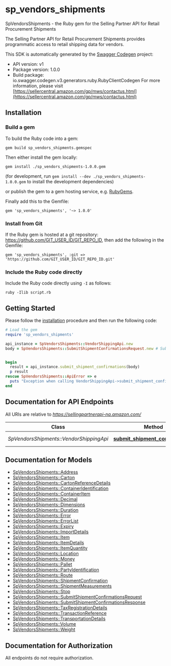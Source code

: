 # sp_vendors_shipments

SpVendorsShipments - the Ruby gem for the Selling Partner API for Retail Procurement Shipments

The Selling Partner API for Retail Procurement Shipments provides programmatic access to retail shipping data for vendors.

This SDK is automatically generated by the [Swagger Codegen](https://github.com/swagger-api/swagger-codegen) project:

- API version: v1
- Package version: 1.0.0
- Build package: io.swagger.codegen.v3.generators.ruby.RubyClientCodegen
For more information, please visit [https://sellercentral.amazon.com/gp/mws/contactus.html](https://sellercentral.amazon.com/gp/mws/contactus.html)

## Installation

### Build a gem

To build the Ruby code into a gem:

```shell
gem build sp_vendors_shipments.gemspec
```

Then either install the gem locally:

```shell
gem install ./sp_vendors_shipments-1.0.0.gem
```
(for development, run `gem install --dev ./sp_vendors_shipments-1.0.0.gem` to install the development dependencies)

or publish the gem to a gem hosting service, e.g. [RubyGems](https://rubygems.org/).

Finally add this to the Gemfile:

    gem 'sp_vendors_shipments', '~> 1.0.0'

### Install from Git

If the Ruby gem is hosted at a git repository: https://github.com/GIT_USER_ID/GIT_REPO_ID, then add the following in the Gemfile:

    gem 'sp_vendors_shipments', :git => 'https://github.com/GIT_USER_ID/GIT_REPO_ID.git'

### Include the Ruby code directly

Include the Ruby code directly using `-I` as follows:

```shell
ruby -Ilib script.rb
```

## Getting Started

Please follow the [installation](#installation) procedure and then run the following code:
```ruby
# Load the gem
require 'sp_vendors_shipments'

api_instance = SpVendorsShipments::VendorShippingApi.new
body = SpVendorsShipments::SubmitShipmentConfirmationsRequest.new # SubmitShipmentConfirmationsRequest | 


begin
  result = api_instance.submit_shipment_confirmations(body)
  p result
rescue SpVendorsShipments::ApiError => e
  puts "Exception when calling VendorShippingApi->submit_shipment_confirmations: #{e}"
end
```

## Documentation for API Endpoints

All URIs are relative to *https://sellingpartnerapi-na.amazon.com/*

Class | Method | HTTP request | Description
------------ | ------------- | ------------- | -------------
*SpVendorsShipments::VendorShippingApi* | [**submit_shipment_confirmations**](docs/VendorShippingApi.md#submit_shipment_confirmations) | **POST** /vendor/shipping/v1/shipmentConfirmations | 

## Documentation for Models

 - [SpVendorsShipments::Address](docs/Address.md)
 - [SpVendorsShipments::Carton](docs/Carton.md)
 - [SpVendorsShipments::CartonReferenceDetails](docs/CartonReferenceDetails.md)
 - [SpVendorsShipments::ContainerIdentification](docs/ContainerIdentification.md)
 - [SpVendorsShipments::ContainerItem](docs/ContainerItem.md)
 - [SpVendorsShipments::Decimal](docs/Decimal.md)
 - [SpVendorsShipments::Dimensions](docs/Dimensions.md)
 - [SpVendorsShipments::Duration](docs/Duration.md)
 - [SpVendorsShipments::Error](docs/Error.md)
 - [SpVendorsShipments::ErrorList](docs/ErrorList.md)
 - [SpVendorsShipments::Expiry](docs/Expiry.md)
 - [SpVendorsShipments::ImportDetails](docs/ImportDetails.md)
 - [SpVendorsShipments::Item](docs/Item.md)
 - [SpVendorsShipments::ItemDetails](docs/ItemDetails.md)
 - [SpVendorsShipments::ItemQuantity](docs/ItemQuantity.md)
 - [SpVendorsShipments::Location](docs/Location.md)
 - [SpVendorsShipments::Money](docs/Money.md)
 - [SpVendorsShipments::Pallet](docs/Pallet.md)
 - [SpVendorsShipments::PartyIdentification](docs/PartyIdentification.md)
 - [SpVendorsShipments::Route](docs/Route.md)
 - [SpVendorsShipments::ShipmentConfirmation](docs/ShipmentConfirmation.md)
 - [SpVendorsShipments::ShipmentMeasurements](docs/ShipmentMeasurements.md)
 - [SpVendorsShipments::Stop](docs/Stop.md)
 - [SpVendorsShipments::SubmitShipmentConfirmationsRequest](docs/SubmitShipmentConfirmationsRequest.md)
 - [SpVendorsShipments::SubmitShipmentConfirmationsResponse](docs/SubmitShipmentConfirmationsResponse.md)
 - [SpVendorsShipments::TaxRegistrationDetails](docs/TaxRegistrationDetails.md)
 - [SpVendorsShipments::TransactionReference](docs/TransactionReference.md)
 - [SpVendorsShipments::TransportationDetails](docs/TransportationDetails.md)
 - [SpVendorsShipments::Volume](docs/Volume.md)
 - [SpVendorsShipments::Weight](docs/Weight.md)

## Documentation for Authorization

 All endpoints do not require authorization.

